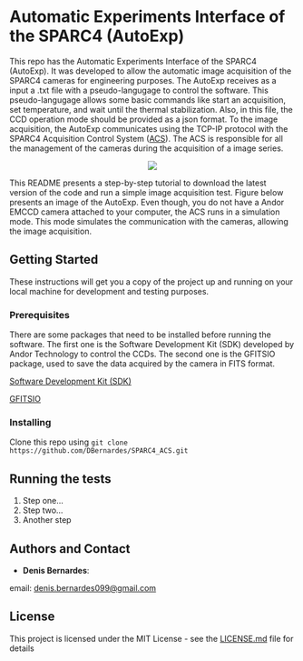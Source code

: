Automatic Experiments Interface of the SPARC4 (AutoExp)
=======================================================

This repo has the Automatic Experiments Interface of the SPARC4 (AutoExp). It was developed to allow the automatic image acquisition of the SPARC4 cameras for engineering purposes. The AutoExp receives as a input a .txt file with a pseudo-langugage to control the software. This pseudo-langugage allows some basic commands like start an acquisition, set temperature, and wait until the thermal stabilization. Also, in this file, the CCD operation mode should be provided as a json format. To the image acquisition, the AutoExp communicates using the TCP-IP protocol with the SPARC4 Acquisition Control System ([ACS](https://github.com/DBernardes/SPARC4_ACS)). The ACS is responsible for all the management of the cameras during the acquisition of a image series. 

<p align="center">
  <img src="https://github.com/DBernardes/AutoExp/blob/main/Images/mainp.png" />
</p>

This README presents a step-by-step tutorial to download the latest version of the code and run a simple image acquisition test. Figure below presents an image of the AutoExp. Even though, you do not have a Andor EMCCD camera attached to your computer, the ACS runs in a simulation mode. This mode simulates the communication with the cameras, allowing the image acquisition.

## Getting Started

These instructions will get you a copy of the project up and running on your local machine for development and testing purposes. 

### Prerequisites
There are some packages that need to be installed before running the software. The first one is the Software Development Kit (SDK) developed by Andor Technology to control the CCDs. The second one is the GFITSIO package, used to save the data acquired by the camera in FITS format. 

[Software Development Kit (SDK)](https://andor.oxinst.com/products/software-development-kit/)

[GFITSIO](https://github.com/USNavalResearchLaboratory/GFITSIO)


### Installing
Clone this repo using ``` git clone https://github.com/DBernardes/SPARC4_ACS.git ```

## Running the tests
1. Step one...
2. Step two...
3. Another step


## Authors and Contact

* **Denis Bernardes**: 

email: denis.bernardes099@gmail.com 

## License

This project is licensed under the MIT License - see the [LICENSE.md](LICENSE.md) file for details





